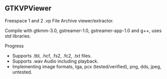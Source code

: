 ## GTKVPViewer
Freespace 1 and 2 .vp File Archive viewer/extractor.

Compile with gtkmm-3.0, gstreamer-1.0, gstreamer-app-1.0 and g++, uses std libraries.

Progress
- Supports .tbl, .hcf, .fs2, .fc2, .txt files.
- Supports .wav Audio including playback.
- Implementing image formats, tga, pcx (tested/verified), png, dds, jpeg, untested.
